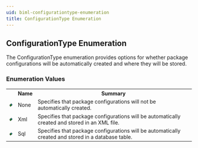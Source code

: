 ```yaml
---
uid: biml-configurationtype-enumeration
title: ConfigurationType Enumeration
---
```


## ConfigurationType Enumeration

<div class="LanguageSummary"><div class ="SummaryItem">The ConfigurationType enumeration provides options for whether package configurations will be automatically created and where they will be stored.</div></div>
<div class="EnumValueGroup">

### Enumeration Values

<table id="EnumValue" class="MemberList"><tbody><tr><th class="MemberTypeIconColumnHeader">&nbsp;</th><th class="MemberNameColumnHeader">Name</th><th class="MemberSummaryColumnHeader">Summary</th></tr><tr class="cd0"><td align="center" class="MemberTypeIcon"><img src="enumValue.png"></img></td><td class="MemberName">None</td><td class="MemberSummary"><div class ="SummaryItem">Specifies that package configurations will not be automatically created.</div></td></tr><tr class="cd1"><td align="center" class="MemberTypeIcon"><img src="enumValue.png"></img></td><td class="MemberName">Xml</td><td class="MemberSummary"><div class ="SummaryItem">Specifies that package configurations will be automatically created and stored in an XML file.</div></td></tr><tr class="cd0"><td align="center" class="MemberTypeIcon"><img src="enumValue.png"></img></td><td class="MemberName">Sql</td><td class="MemberSummary"><div class ="SummaryItem">Specifies that package configurations will be automatically created and stored in a database table.</div></td></tr></tbody></table>
</div>